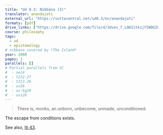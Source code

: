 ```yaml
---
title: "Ud 8.3: Nibbāna (3)"
translator: anandajoti
external_url: "https://suttacentral.net/ud8.3/en/anandajoti"
formats: [pdf]
drive_links: ["https://drive.google.com/file/d/1Uvev_7_LQ62itkzjYIWOGZ8MPyYQMmZF/view?usp=drivesdk"]
course: philosophy
tags:
  - ud
  - epistemology
# nibbana covered by *The Island*
year: 2008
pages: 1
parallels: []
# Partial parallels from SC
#  - ne14
#  - t212.27
#  - t213.26
#  - uv26
#  - uv-kg26
#  - uvs26
---
```


> There is, monks, an unborn, unbecome, unmade, unconditioned.

The escape from conditions exists.

See also, [Iti 43](/content/canon/iti43).
